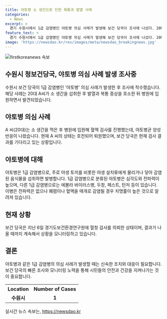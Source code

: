 ```yaml
---
title: 야토병 소 생간으로 인한 복통과 발열 사례
categories:
  - News
excerpt: >
  경기 수원시에서 1급 감염병인 야토병 의심 사례가 발생해 보건 당국이 조사에 나섰다. 20대 A씨가 소 생간을 먹은 뒤 복통과 발열 증상을 호소하며 병원에 입원했고, 혈액 검사 결과 야토병균 양성 반응이 나왔다. 질병관리청은 확진 여부 판단을 위해 혈청 검사를 진행 중이며, A씨는 현재 회복 중이다. 야토병은 야생 토끼 등 야생 설치류에 의해 감염되는데, 폐렴이나 혈액을 매개로 전파될 경우 치명률이 높다. 이 사례가 주목을 받고 있다.
feature_text: >
  경기 수원시에서 1급 감염병인 야토병 의심 사례가 발생해 보건 당국이 조사에 나섰다. 20대 A씨가 소 생간을 먹은 뒤 복통과 발열 증상을 호소하며 병원에 입원했고, 혈액 검사 결과 야토병균 양성 반응이 나왔다. 질병관리청은 확진 여부 판단을 위해 혈청 검사를 진행 중이며, A씨는 현재 회복 중이다. 야토병은 야생 토끼 등 야생 설치류에 의해 감염되는데, 폐렴이나 혈액을 매개로 전파될 경우 치명률이 높다. 이 사례가 주목을 받고 있다.
image: 'https://newsdao.kr/res/images/meta/newsdao_breakingnews.jpg'
---
```


<p><img src="https://newsdao.kr/res/images/meta/newsdao_breakingnews.jpg" alt="firstkoreanews 속보" /></p>

<h2>수원시 청보건당국, 야토병 의심 사례 발생 조사중</h2>

<p data-ke-size="size16">수원시 보건 당국이 1급 감염병인 '야토병' 의심 사례가 발생한 후 조사에 착수했습니다. 해당 사례는 20대 A씨가 소 생간을 섭취한 후 발열과 복통 증상을 호소한 뒤 병원에 입원하면서 발견되었습니다.</p>

<h2 data-ke-size="size26">야토병 의심 사례</h2>

<p data-ke-size="size16">A 씨(20대)는 소 생간을 먹은 후 병원에 입원해 혈액 검사를 진행했는데, 야토병균 양성 반응이 나왔습니다. 현재 A 씨의 상태는 호전되어 퇴원했으며, 보건 당국은 현재 검사 결과를 기다리고 있는 상황입니다.</p>

<h2 data-ke-size="size26">야토병에 대해</h2>

<p data-ke-size="size16">야토병은 1급 감염병으로, 주로 야생 토끼를 비롯한 야생 설치류에게 물리거나 닿아 감염된 음식물을 섭취하면 발병합니다. 1급 감염병으로 분류된 야토병은 심각도와 전파력이 높으며, 다른 1급 감염병으로는 에볼라 바이러스병, 두창, 페스트, 탄저 등이 있습니다. 이병은 전파력은 없으나 폐렴이나 혈액을 매개로 감염될 경우 치명률이 높은 것으로 알려져 있습니다.</p>

<h2 data-ke-size="size26">현재 상황</h2>

<p data-ke-size="size16">보건 당국은 지난 6일 경기도보건환경연구원에 혈청 검사를 의뢰한 상태이며, 결과가 나올 때까지 계속해서 상황을 모니터링하고 있습니다.</p>

<h2 data-ke-size="size26">결론</h2>

<p data-ke-size="size16">야토병과 같은 1급 감염병의 의심 사례가 발생할 때는 신속한 조치와 대응이 필요합니다. 보건 당국의 빠른 조사와 모니터링 노력을 통해 시민들의 안전과 건강을 지켜나가는 것이 중요합니다.</p>

<table>
    <tr>
        <th>Location</th>
        <th>Number of Cases</th>
    </tr>
    <tr>
        <td style="text-align: center; height: 17px;"><b>수원시</b></td>
        <td style="text-align: center; height: 17px;"><b>1</b></td>
    </tr>
</table>
실시간 뉴스 속보는, <a href="https://newsdao.kr" rel="dofollow">https://newsdao.kr</a>



